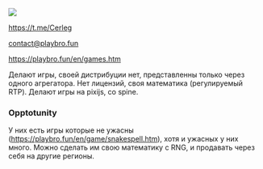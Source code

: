 ![](https://i.imgur.com/tIVzqVo.jpeg)

https://t.me/Cerleg

contact@playbro.fun

https://playbro.fun/en/games.htm

Делают игры, своей дистрибуции нет, представленны только через одного агрегатора. Нет лицензий, своя математика (регулируемый RTP).
Делают игры на pixijs, со spine.

### Opptotunity
У них есть игры которые не ужасны (https://playbro.fun/en/game/snakespell.htm), хотя и ужасных у них много. Можно сделать им свою математику с RNG, и продавать через себя на другие регионы.